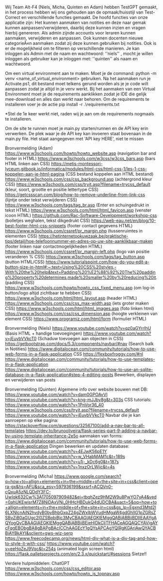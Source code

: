 Wij Team Alt-F4 (Niels, Micha, Quinten en Adam) hebben TestGPT gemaakt, in het process hebben wij ons gehouden aan de opmaak/huisstijl van Test-Correct en verschillende functies gemaakt. De hoofd functies van onze applicatie zijn: Het kunnen aanmaken van notities en deze naar gemak kunnen aanpassen/verwijderen, daarbij deze kunnen inzien en vragen hierbij genereren. Als admin zijnde accounts voor leraren kunnen aanmaken, verwijderen en aanpassen. Ook kunnen docenten nieuwe categorieÃ«n aanmaken zodat zij deze kunnen gebruiken bij notities. Ook is er de mogelijkheid om te filteren op verschillende manieren.
Je kan inloggen als Admin met de naam en wachtwoord: ''niels'' , mocht je willen inloggen als gebruiker kan je inloggen met: ''quinten'' als naam en wachtwoord. 

Om een virtual environment aan te maken. Moet je de command: python -m venv <name_of_virtual_environment> gebruiken. Na het aanmaken run je Activate.ps1, dit bestand moet telkens gerund worden als je je code wilt aanpassen zodat je altijd in je venv werkt. 
Bij het aanmaken van een Virtual Environment moet je de requirements aanklikken zodat je IDE die gelijk mee-download en alles dan werkt naar behoren.
Om de requirements te installeren voer je de actie pip install -r .\requirements.txt

*Stel de 1e keer werkt niet, raden wij je aan om de requirements nogmaals te installeren.

Om de site te runnen moet je main.py starten/runnen en de API key erin verwerken. De plek waar je de API key kan invoeren staat bovenaan in de main.py file. Het staat aangegeven met 'API key HERE', niet te missen 

Bronvermelding (Adam) https://www.w3schools.com/howto/howto_website.asp (navigation bar and footer in HTML) https://www.w3schools.com/w3css/w3css_bars.asp (bars HTML linken aan CSS) https://metis-montessori-lyceum.gitbook.io/informatica/modules/html-css/html-css-1/les-1-css-koppelen-aan-je-html-pagina (CSS bestand koppelen aan HTML bestand) https://www.w3schools.com/css/css_background.asp (achtergrond kleur CSS) https://www.w3schools.com/css/tryit.asp?filename=trycss_default (kleur, soort, grootte en positie lettertype CSS) https://getcssscan.com/blog/how-to-remove-underline-from-link-css (lijntje onder tekst verwijderen CSS) https://www.w3schools.com/tags/tag_br.asp (Enter en schuingedrukt in tekst HTML) https://www.w3schools.com/html/html_favicon.asp (venster icoon HTML) https://github.com/Rac-Software-Development/workshop-css (bolletjes weghalen, tekst dikgedrukt CSS) https://web-eau.net/en/blog/10-best-footer-html-css-snippets (footer contact gegevens HTML) https://www.w3schools.com/cssref/pr_margin.php (tussenruimtes in elementen CSS) https://hetinternetookuwzaak.be/praktische-tips/detail/hoe-telefoonnummer-en-adres-op-uw-site-aanklikbaar-maken (footer linken naar contactmogelijkheden HTML) https://www.w3schools.com/cssref/pr_margin-left.php (logo van positie veranderen % CSS) https://www.w3schools.com/tags/tag_button.asp (button HTML/CSS) https://www.tutorialspoint.com/how-do-you-edit-a-button-size-in-html#:~:text=Using%20CSS%20styles,-With%20the%20help&text=Padding%20%E2%88%92%20The%20padding%20property%20determines,made%20smaller%20by%20reducing%20it. (padding CSS) https://www.w3schools.com/howto/howto_css_fixed_menu.asp (om log-in button/logo altijd zichtbaar te hebben CSS) https://www.w3schools.com/html/html_layout.asp (header HTML) https://www.w3schools.com/css/css_max-width.asp (iets groter maken CSS) https://www.w3schools.com/html/html_images.asp (foto linken html) https://www.w3schools.com/css/css_dimension.asp (hoogte verkleinen van element CSS) https://www.programiz.com/html/form (formulier HTML)

Bronvermelding (Niels) 
https://www.youtube.com/watch?v=qz0aGYrrlhU (Basis HTML + handige toevoegingen) https://www.youtube.com/watch?v=jEuvbVVkcT0 (Schaduw toevoegen aan objecten in CSS) https://getbootstrap.com/docs/5.3/components/navbar/#nav (Search balk in Notities) https://www.digitalocean.com/community/tutorials/how-to-use-web-forms-in-a-flask-application
CSS https://flexboxfroggy.com/#nl
https://www.digitalocean.com/community/tutorials/how-to-use-templates-in-a-flask-application 
https://www.digitalocean.com/community/tutorials/how-to-use-an-sqlite-database-in-a-flask-application#step-4-editing-posts
Bewerken, displayen en verwijderen van posts

Bronvermelding (Quinten) 
Algemene info over website bouwen met DB: https://www.youtube.com/watch?v=dam0GPOAvVI https://www.youtube.com/watch?v=kng-mJJby8g&t=303s
CSS tutorials: https://www.youtube.com/watch?v=1PnVor36_40 https://www.w3schools.com/css/tryit.asp?filename=trycss_default https://www.youtube.com/watch?v=jEuvbVVkcT0
Navbar die je kan aanroepen op elke pagina: https://stackoverflow.com/questions/32567100/add-a-nav-bar-to-all-templates https://dev.to/brunooliveira/flask-series-part-9-adding-a-navbar-by-using-template-inheritance-2e5o
aanmaken van forms: https://www.digitalocean.com/community/tutorials/how-to-use-web-forms-in-a-flask-application
Dingen bewerken en updaten database: https://www.youtube.com/watch?v=4EJwK56pE1Y https://www.youtube.com/watch?v=w_VHabMAM1c&t=189s https://www.youtube.com/watch?v=u1j-_kDc6g0&t=187s https://www.youtube.com/watch?v=1nxzOrLWiic&t=4s

Bronvermelding (Micha)
https://www.google.com/search?q=how+to+allign+elements+in+the+middle+of+the+site+in+css&client=opera-gx&hs=AFU&sca_esv=597936199&sxsrf=ACQVn0-cQxuA5zNLQDdY3FC-UwIok632Cw%3A1705097909482&ei=tbqhZez9HM2W9u8PwYO7yA4&ved=0ahUKEwisrM7Z8NiDAxVNi_0HHcHBDukQ4dUDCBA&uact=5&oq=how+to+allign+elements+in+the+middle+of+the+site+in+css&gs_lp=Egxnd3Mtd2l6LXNlcnAiN2hvdyB0byBhbGxpZ24gZWxlbWVudHMgaW4gdGhlIG1pZGRsZSBvZiB0aGUgc2l0ZSBpbiBjc3MyCBAAGIAEGKIEMggQABiABBiiBDIIEAAYgAQYogQyCBAAGIAEGKIEMggQABiABBiiBEieHlDkCljTFHACeAGQAQCYAVigAYcFqgEBObgBA8gBAPgBAcICChAAGEcY1gQYsAPCAgYQIRgKGAriAwQYACBBiAYBkAYI&sclient=gws-wiz-serp
https://www.freecodecamp.org/news/html-div-what-is-a-div-tag-and-how-to-style-it-with-css/
https://www.youtube.com/watch?v=eeHqZeJ9Vqc&t=254s (animated login screen html)
https://flask.palletsprojects.com/en/2.3.x/quickstart/#sessions
Sietze!!

Verdere hulpmiddelen:
ChatGPT https://www.w3schools.com/css/css_editor.asp https://www.w3schools.com/howto/howto_js_topnav.asp
